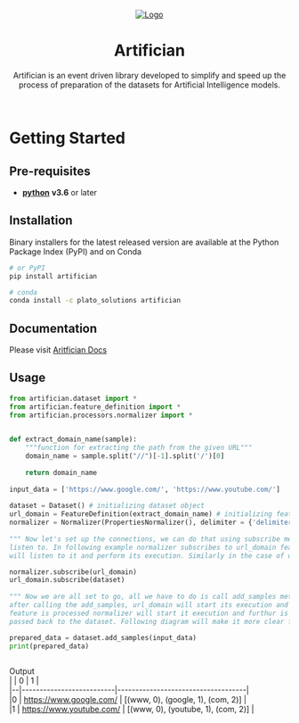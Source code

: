 
<div id="top"></div>  
  
<!-- PROJECT LOGO -->  
  
<br />  
  
<div align="center">  
  
<a href="https://www.platosolutions.io/">  
  
<img src="https://i.ibb.co/w4v9g9d/Plato-Logo.png" alt="Logo" />  
    
</a>  
  
<h1 align="center">Artifician</h1>  
  
<p align="center">  
  
Artifician is an event driven library developed to simplify and speed up the process of preparation of the datasets for Artificial Intelligence models.
  
<br />  

</div>

# Getting Started
  
## Pre-requisites  
- [**python**](https://www.python.org/) **v3.6** or later

## Installation 
Binary installers for the latest released version are available at the Python Package Index (PyPI) and on Conda

```sh
# or PyPI
pip install artifician
```

```sh
# conda
conda install -c plato_solutions artifician
```

## Documentation
Please visit [Aritfician Docs](https://plato-solutions.gitbook.io/artifician/)
  
## Usage  
  
```python  
from artifician.dataset import *
from artifician.feature_definition import *
from artifician.processors.normalizer import *

  
def extract_domain_name(sample):  
    """function for extracting the path from the given URL"""
    domain_name = sample.split("//")[-1].split('/')[0] 
 
    return domain_name  
 
input_data = ['https://www.google.com/', 'https://www.youtube.com/']  
  
dataset = Dataset() # initializing dataset object
url_domain = FeatureDefinition(extract_domain_name) # initializing feature_definition and passing extractor function name as a parameter 
normalizer = Normalizer(PropertiesNormalizer(), delimiter = {'delimiter': ["."]})  # Initializing normalizer (processor)
  
""" Now let's set up the connections, we can do that using subscribe method. listener subscribes to the event to which he wants to 
listen to. In following example normalizer subscribes to url_domain feature that means everytime url_domain is processed normalizer 
will listen to it and perform its execution. Similarly in the case of url_doamin and dataset, here url_domain is listening to datatset. """ 

normalizer.subscribe(url_domain) 
url_domain.subscribe(dataset)  
  
""" Now we are all set to go, all we have to do is call add_samples method on the dataset object and pass the input data
after calling the add_samples, url_domain will start its execution and extract the data using extract_domain_name function, as soon url_domain
feature is processed normalizer will start it execution and furthur is will process the data extracted by url_domain. The processed data is then
passed back to the dataset. Following diagram will make it more clear for you. """ 

prepared_data = dataset.add_samples(input_data)  
print(prepared_data)  
  
```  
  
Output  
|  |                        0 |                                 1  |  
|--|--------------------------|------------------------------------|  
|0 | https://www.google.com/  | [(www, 0), (google, 1), (com, 2)] |  
|1 | https://www.youtube.com/ | [(www, 0), (youtube, 1), (com, 2)] |